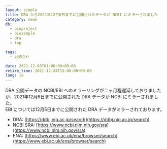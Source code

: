 ```yaml
---
layout: simple
title: DRA から2021年12月6日までに公開されたデータが NCBI にミラーされました
category: news
db:
  - bioproject
  - biosample
  - dra
  - top

tags:
  - お知らせ

date: 2021-12-08T01:00:00+09:00
retire_time: 2021-12-24T15:00:00+09:00
lang: ja
---
```


DRA 公開データの NCBI/EBI へのミラーリングが二ヶ月程遅延しておりましたが、2021年12月6日までに公開された DRA データが NCBI にミラーされました。  
EBI については12月5日までに公開された DRA データがミラーされております。

* DRA: [https://ddbj.nig.ac.jp/search](https://ddbj.nig.ac.jp/search)
* NCBI SRA: [https://www.ncbi.nlm.nih.gov/sra](https://www.ncbi.nlm.nih.gov/sra)
* ENA: [https://www.ebi.ac.uk/ena/browser/search](https://www.ebi.ac.uk/ena/browser/search)

